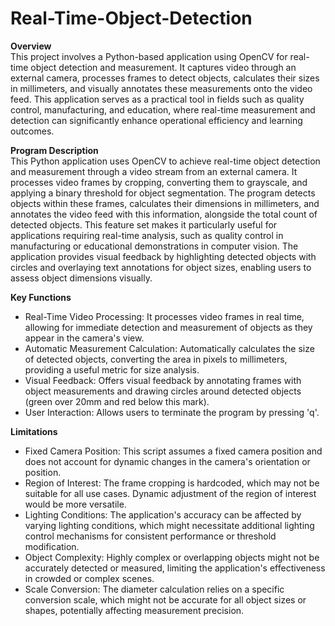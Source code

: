 # Real-Time-Object-Detection  

**Overview**  
This project involves a Python-based application using OpenCV for real-time object detection and measurement. It captures video through an external camera, processes frames to detect objects, calculates their sizes in millimeters, and visually annotates these measurements onto the video feed. This application serves as a practical tool in fields such as quality control, manufacturing, and education, where real-time measurement and detection can significantly enhance operational efficiency and learning outcomes.

**Program Description**  
This Python application uses OpenCV to achieve real-time object detection and measurement through a video stream from an external camera. It processes video frames by cropping, converting them to grayscale, and applying a binary threshold for object segmentation. The program detects objects within these frames, calculates their dimensions in millimeters, and annotates the video feed with this information, alongside the total count of detected objects. This feature set makes it particularly useful for applications requiring real-time analysis, such as quality control in manufacturing or educational demonstrations in computer vision. The application provides visual feedback by highlighting detected objects with circles and overlaying text annotations for object sizes, enabling users to assess object dimensions visually. 

**Key Functions**  
- Real-Time Video Processing: It processes video frames in real time, allowing for immediate detection and measurement of objects as they appear in the camera's view.  
- Automatic Measurement Calculation: Automatically calculates the size of detected objects, converting the area in pixels to millimeters, providing a useful metric for size analysis.  
- Visual Feedback: Offers visual feedback by annotating frames with object measurements and drawing circles around detected objects (green over 20mm and red below this mark).  
- User Interaction: Allows users to terminate the program by pressing 'q'.

**Limitations**   
- Fixed Camera Position: This script assumes a fixed camera position and does not account for dynamic changes in the camera's orientation or position.  
- Region of Interest: The frame cropping is hardcoded, which may not be suitable for all use cases. Dynamic adjustment of the region of interest would be more versatile.  
- Lighting Conditions: The application's accuracy can be affected by varying lighting conditions, which might necessitate additional lighting control mechanisms for consistent performance or threshold modification. 
- Object Complexity: Highly complex or overlapping objects might not be accurately detected or measured, limiting the application's effectiveness in crowded or complex scenes.
- Scale Conversion: The diameter calculation relies on a specific conversion scale, which might not be accurate for all object sizes or shapes, potentially affecting measurement precision.  
